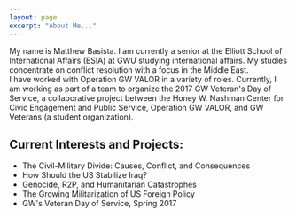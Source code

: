 ```yaml
---
layout: page
excerpt: "About Me..."
---
```


My name is Matthew Basista. I am currently a senior at the Elliott School of International Affairs (ESIA) at GWU studying international affairs. My studies concentrate on conflict resolution with a focus in the Middle East.   
I have worked with Operation GW VALOR in a variety of roles. Currently, I am working as part of a team to organize the 2017 GW Veteran's Day of Service, a collaborative project between the Honey W. Nashman Center for Civic Engagement and Public Service, Operation GW VALOR, and GW Veterans (a student organization). 

## Current Interests and Projects:

* The Civil-Military Divide: Causes, Conflict, and Consequences   
* How Should the US Stabilize Iraq?  
* Genocide, R2P, and Humanitarian Catastrophes  
* The Growing Militarization of US Foreign Policy
* GW's Veteran Day of Service, Spring 2017


